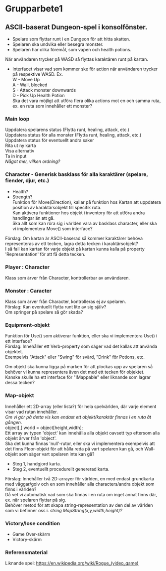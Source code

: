 # Grupparbete1
  
## ASCII-baserat Dungeon-spel i konsolfönster.
  
* Spelare som flyttar runt i en Dungeon för att hitta skatten.
* Spelaren ska undvika eller besegra monster.
* Spelaren har olika föremål, som vapen och health potions.
  
När användaren trycker på WASD så flyttas karaktären runt på kartan.
  
* Interfacet visar vad som kommer ske för action när användaren trycker på respektive WASD.
Ex.  
W - Move Up  
A - Wall, blocked  
S - Attack monster downwards  
D - Pick Up Health Potion  
Ska det vara möjligt att utföra flera olika actions mot en och samma ruta, ex. en ruta som innehåller ett monster?  
  
### Main loop
Uppdatera spelarens status (Flytta runt, healing, attack, etc.)  
Uppdatera status för alla monster (Flytta runt, healing, attack, etc.)  
Uppdatera status för eventuellt andra saker  
Rita ut ny karta  
Visa alternativ  
Ta in input  
*Något mer, vilken ordning?*  
  
### Character - Generisk basklass för alla karaktärer (spelare, fiender, djur, etc.)
* Health?  
* Strength?  
Funktion för Move(Direction), kallar på funktion hos Kartan att uppdatera position av karaktärsobjekt till specifik ruta.  
Kan aktivera funktioner hos objekt i inventory för att utföra andra handlingar än att gå.  
Ska allt som kan röra sig i världen vara av basklass character, eller ska vi implementera Move() som interface?  
  
Förslag: Om kartan är ASCII-baserad så kommer karaktärer behöva representeras av ett tecken, lagra detta tecken i karaktärsobjekt?  
I så fall kan kartan för varje objekt på kartan kunna kalla på property 'Representation' för att få detta tecken.

### Player : Character  
Klass som ärver från Character, kontrollerbar av användaren.

### Monster : Caracter
Klass som ärver från Character, kontrolleras ej av spelaren.  
Förslag: Kan eventuellt flytta runt lite av sig själv?  
Om springer på spelare så gör skada?  

### Equipment-objekt
Funktion för Use() som aktiverar funktion, eller ska vi implementera Use() i ett interface?  
Förslag: Innehåller ett Verb-property som säger vad det kallas att använda objektet.  
Exempelvis "Attack" eller "Swing" för svärd, "Drink" för Potions, etc.  
  
Om objekt ska kunna ligga på marken för att plockas upp av spelaren så behöver vi kunna representera även det med ett tecken för objektet.  
Kanske skulle ha ett interface för "IMappable" eller liknande som lagrar dessa tecken?  
  
### Map-objekt
Innehåller ett 2D-array (eller lista?) för hela spelvärlden, där varje element visar vad rutan innehåller.  
*Om vi gör på detta vis kan endast ett objekt/karaktär finnas i en ruta åt gången.*  
object[,] world = object[height,width];  
Ett array av typen 'object' kan innehålla alla objekt oavsett typ eftersom alla objekt ärver från 'object'.  
Ska det kunna finnas 'null'-rutor, eller ska vi implementera exempelvis att det finns Floor-objekt för att hålla
reda på vart spelaren kan gå, och Wall-objekt som säger vart spelaren inte kan gå?  
* Steg 1, handgjord karta.
* Steg 2, eventuellt procedurellt genererad karta.  
  
Förslag: Innehåller två 2D-arrayer för världen, en med endast grundkarta med väggar/golv och en som innehåller alla characters/andra objekt som finns i världen?  
Då vet vi automatisk vad som ska finnas i en ruta om inget annat finns där, ex. när spelaren flyttar på sig.  
Behöver metod för att skapa string-representation av den del av världen som vi befinner oss i. *string MapString(x,y,width,height)?*  
  
### Victory/lose condition 
* Game Over-skärm
* Victory-skärm
  
### Referensmaterial
Liknande spel: https://en.wikipedia.org/wiki/Rogue_(video_game)
  
